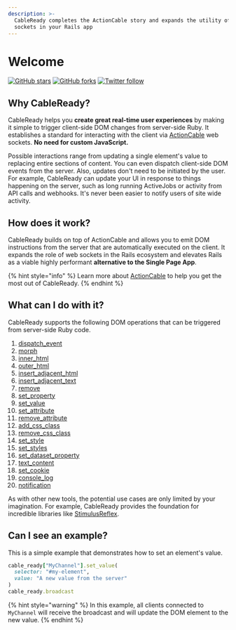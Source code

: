 ```yaml
---
description: >-
  CableReady completes the ActionCable story and expands the utility of web
  sockets in your Rails app
---
```


# Welcome

[![GitHub stars](https://img.shields.io/github/stars/hopsoft/cable_ready?style=social)](https://github.com/hopsoft/cable_ready) [![GitHub forks](https://img.shields.io/github/forks/hopsoft/cable_ready?style=social)](https://github.com/hopsoft/cable_ready) [![Twitter follow](https://img.shields.io/twitter/follow/hopsoft?style=social)](https://twitter.com/hopsoft)

## Why CableReady?

CableReady helps you **create great real-time user experiences** by making it simple to trigger client-side DOM changes from server-side Ruby. It establishes a standard for interacting with the client via [ActionCable](https://guides.rubyonrails.org/action_cable_overview.html) web sockets. **No need for custom JavaScript.**

Possible interactions range from updating a single element's value to replacing entire sections of content. You can even dispatch client-side DOM events from the server. Also, updates don't need to be initiated by the user. For example, CableReady can update your UI in response to things happening on the server, such as long running ActiveJobs or activity from API calls and webhooks. It's never been easier to notify users of site wide activity.

## How does it work?

CableReady builds on top of ActionCable and allows you to emit DOM instructions from the server that are automatically executed on the client. It expands the role of web sockets in the Rails ecosystem and elevates Rails as a viable highly performant **alternative to the Single Page App**.

{% hint style="info" %}
Learn more about [ActionCable](http://guides.rubyonrails.org/action_cable_overview.html) to help you get the most out of CableReady.
{% endhint %}

## What can I do with it?

CableReady supports the following DOM operations that can be triggered from server-side Ruby code.

1. [dispatch\_event](usage/dom-operations/event-dispatch.md#dispatchevent)
2. [morph](usage/dom-operations/element-mutations.md#morph)
3. [inner\_html](usage/dom-operations/element-mutations.md#innerhtml)
4. [outer\_html](usage/dom-operations/element-mutations.md#outerhtml)
5. [insert\_adjacent\_html](usage/dom-operations/element-mutations.md#insertAdjacentHTML)
6. [insert\_adjacent\_text](usage/dom-operations/element-mutations.md#insertadjacenttext)
7. [remove](usage/dom-operations/element-mutations.md#remove)
8. [set\_property](usage/dom-operations/element-mutations.md#setproperty)
9. [set\_value](usage/dom-operations/element-mutations.md#setvalue)
10. [set\_attribute](usage/dom-operations/attribute-mutations.md#setattribute)
11. [remove\_attribute](usage/dom-operations/attribute-mutations.md#removeattribute)
12. [add\_css\_class](usage/dom-operations/css-class-mutations.md#addcssclass)
13. [remove\_css\_class](usage/dom-operations/css-class-mutations.md#removecssclass)
14. [set\_style](usage/dom-operations/css-class-mutations.md#setstyle)
15. [set\_styles](usage/dom-operations/css-class-mutations.md#setstyles)
16. [set\_dataset\_property](usage/dom-operations/dataset-mutations.md#setdatasetproperty)
17. [text\_content](usage/dom-operations/element-mutations.md#textcontent)
18. [set\_cookie](usage/dom-operations/cookies#setcookie)
19. [console\_log](usage/dom-operations/notifications#consolelog)
20. [notification](usage/dom-operations/notifications#notification)

As with other new tools, the potential use cases are only limited by your imagination. For example, CableReady provides the foundation for incredible libraries like [StimulusReflex](https://docs.stimulusreflex.com).

## Can I see an example?

This is a simple example that demonstrates how to set an element's value.

```ruby
cable_ready["MyChannel"].set_value(
  selector: "#my-element", 
  value: "A new value from the server"
)
cable_ready.broadcast
```

{% hint style="warning" %}
In this example, all clients connected to `MyChannel` will receive the broadcast and will update the DOM element to the new value.
{% endhint %}

